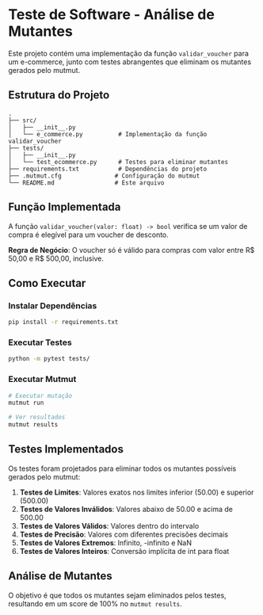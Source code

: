 # Teste de Software - Análise de Mutantes

Este projeto contém uma implementação da função `validar_voucher` para um e-commerce, junto com testes abrangentes que eliminam os mutantes gerados pelo mutmut.

## Estrutura do Projeto

```
.
├── src/
│   ├── __init__.py
│   └── e_commerce.py          # Implementação da função validar_voucher
├── tests/
│   ├── __init__.py
│   └── test_ecommerce.py      # Testes para eliminar mutantes
├── requirements.txt           # Dependências do projeto
├── .mutmut.cfg               # Configuração do mutmut
└── README.md                 # Este arquivo
```

## Função Implementada

A função `validar_voucher(valor: float) -> bool` verifica se um valor de compra é elegível para um voucher de desconto.

**Regra de Negócio**: O voucher só é válido para compras com valor entre R$ 50,00 e R$ 500,00, inclusive.

## Como Executar

### Instalar Dependências
```bash
pip install -r requirements.txt
```

### Executar Testes
```bash
python -m pytest tests/
```

### Executar Mutmut
```bash
# Executar mutação
mutmut run

# Ver resultados
mutmut results
```

## Testes Implementados

Os testes foram projetados para eliminar todos os mutantes possíveis gerados pelo mutmut:

1. **Testes de Limites**: Valores exatos nos limites inferior (50.00) e superior (500.00)
2. **Testes de Valores Inválidos**: Valores abaixo de 50.00 e acima de 500.00
3. **Testes de Valores Válidos**: Valores dentro do intervalo
4. **Testes de Precisão**: Valores com diferentes precisões decimais
5. **Testes de Valores Extremos**: Infinito, -infinito e NaN
6. **Testes de Valores Inteiros**: Conversão implícita de int para float

## Análise de Mutantes

O objetivo é que todos os mutantes sejam eliminados pelos testes, resultando em um score de 100% no `mutmut results`.
